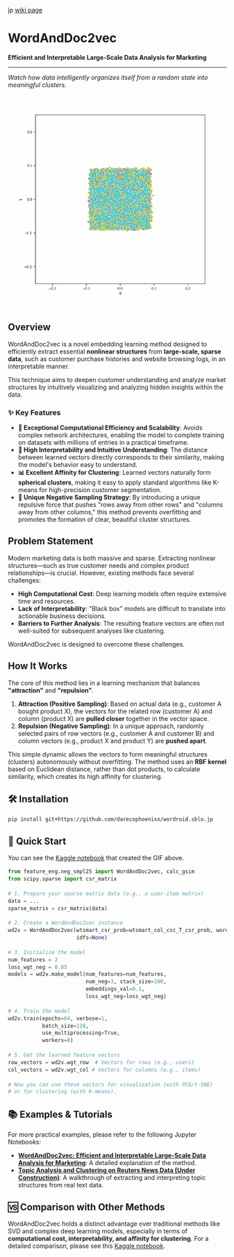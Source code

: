jp [wiki page](https://github.com/darecophoenixx/wordroid.sblo.jp/wiki/WordAndDoc2vec)

# WordAndDoc2vec

**Efficient and Interpretable Large-Scale Data Analysis for Marketing**

---

*Watch how data intelligently organizes itself from a random state into meaningful clusters.*
![Training Process GIF](https://github.com/darecophoenixx/wordroid.sblo.jp/blob/master/images/weights_evolution005.gif?raw=true)

## Overview

WordAndDoc2vec is a novel embedding learning method designed to efficiently extract essential **nonlinear structures** from **large-scale, sparse data**, such as customer purchase histories and website browsing logs, in an interpretable manner.

This technique aims to deepen customer understanding and analyze market structures by intuitively visualizing and analyzing hidden insights within the data.

### ✨ Key Features

- **🚀 Exceptional Computational Efficiency and Scalability**: Avoids complex network architectures, enabling the model to complete training on datasets with millions of entries in a practical timeframe.
- **🧠 High Interpretability and Intuitive Understanding**: The distance between learned vectors directly corresponds to their similarity, making the model's behavior easy to understand.
- **📊 Excellent Affinity for Clustering**: Learned vectors naturally form **spherical clusters**, making it easy to apply standard algorithms like K-means for high-precision customer segmentation.
- **🎯 Unique Negative Sampling Strategy**: By introducing a unique repulsive force that pushes "rows away from other rows" and "columns away from other columns," this method prevents overfitting and promotes the formation of clear, beautiful cluster structures.

## Problem Statement

Modern marketing data is both massive and sparse. Extracting nonlinear structures—such as true customer needs and complex product relationships—is crucial. However, existing methods face several challenges:

- **High Computational Cost**: Deep learning models often require extensive time and resources.
- **Lack of Interpretability**: "Black box" models are difficult to translate into actionable business decisions.
- **Barriers to Further Analysis**: The resulting feature vectors are often not well-suited for subsequent analyses like clustering.

WordAndDoc2vec is designed to overcome these challenges.

## How It Works

The core of this method lies in a learning mechanism that balances **"attraction"** and **"repulsion"**.

1.  **Attraction (Positive Sampling)**: Based on actual data (e.g., customer A bought product X), the vectors for the related row (customer A) and column (product X) are **pulled closer** together in the vector space.
2.  **Repulsion (Negative Sampling)**: In a unique approach, randomly selected pairs of row vectors (e.g., customer A and customer B) and column vectors (e.g., product X and product Y) are **pushed apart**.

This simple dynamic allows the vectors to form meaningful structures (clusters) autonomously without overfitting. The method uses an **RBF kernel** based on Euclidean distance, rather than dot products, to calculate similarity, which creates its high affinity for clustering.

## 🛠️ Installation

```bash
pip install git+https://github.com/darecophoenixx/wordroid.sblo.jp
```

## 🚀 Quick Start

You can see the [Kaggle notebook](https://www.kaggle.com/code/wordroid/sample023-k-2-gif) that created the GIF above.

```python
from feature_eng.neg_smpl25 import WordAndDoc2vec, calc_gsim
from scipy.sparse import csr_matrix

# 1. Prepare your sparse matrix data (e.g., a user-item matrix)
data = ...
sparse_matrix = csr_matrix(data)

# 2. Create a WordAndDoc2vec instance
wd2v = WordAndDoc2vec(wtsmart_csr_prob=wtsmart_col_csc_T_csr_prob, word_dic=word_dic, doc_dic=doc_dic,
                      idfs=None)

# 3. Initialize the model
num_features = 2
loss_wgt_neg = 0.05
models = wd2v.make_model(num_features=num_features,
                         num_neg=3, stack_size=100,
                         embeddings_val=0.1,
                         loss_wgt_neg=loss_wgt_neg)

# 4. Train the model
wd2v.train(epochs=64, verbose=1,
           batch_size=128,
           use_multiprocessing=True,
           workers=8)

# 5. Get the learned feature vectors
row_vectors = wd2v.wgt_row  # Vectors for rows (e.g., users)
col_vectors = wd2v.wgt_col # Vectors for columns (e.g., items)

# Now you can use these vectors for visualization (with PCA/t-SNE)
# or for clustering (with K-means).
```

## 📚 Examples & Tutorials

For more practical examples, please refer to the following Jupyter Notebooks:

- **[WordAndDoc2vec: Efficient and Interpretable Large-Scale Data Analysis for Marketing](https://www.kaggle.com/code/wordroid/wordanddoc2vec-e9v3lz)**: A detailed explanation of the method.
- **[Topic Analysis and Clustering on Reuters News Data (Under Construction)](examples/02_reuters_topic_modeling.ipynb)**: A walkthrough of extracting and interpreting topic structures from real text data.

## 🆚 Comparison with Other Methods

WordAndDoc2vec holds a distinct advantage over traditional methods like SVD and complex deep learning models, especially in terms of **computational cost, interpretability, and affinity for clustering**. For a detailed comparison, please see this [Kaggle notebook]([https://www.kaggle.com/code/wordroid/wordanddoc2vec-gyh](https://www.kaggle.com/code/wordroid/wordanddoc2vec-comparison-with-other-methods)).
